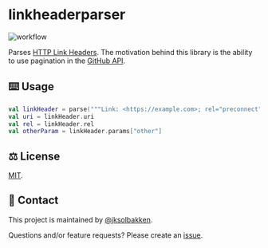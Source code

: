 # linkheaderparser

![workflow](https://github.com/jksolbakken/linkheaderparser/actions/workflows/main.yaml/badge.svg)

Parses [HTTP Link Headers](https://developer.mozilla.org/en-US/docs/Web/HTTP/Headers/Link). 
The motivation behind this library is the ability to use pagination in the [GitHub API](https://docs.github.com/en/rest/guides/using-pagination-in-the-rest-api?apiVersion=2022-11-28). 

## ⌨️ Usage

```kotlin
val linkHeader = parse("""Link: <https://example.com>; rel="preconnect" """)
val uri = linkHeader.uri
val rel = linkHeader.rel
val otherParam = linkHeader.params["other"]
```

## ⚖️ License
[MIT](LICENSE).

## 👥 Contact

This project is maintained by [@jksolbakken](https://github.com/jksolbakken).

Questions and/or feature requests? Please create an [issue](https://github.com/jksolbakken/linkheaderparser/issues).

